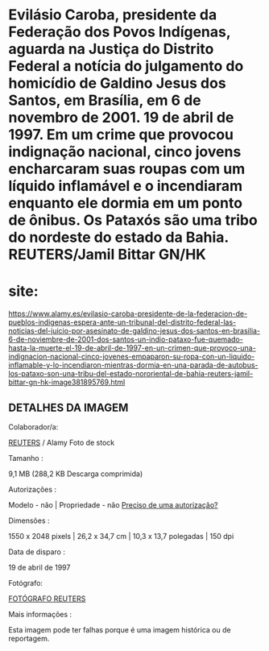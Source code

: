 # Evilásio Caroba, presidente da Federação dos Povos Indígenas, aguarda na Justiça do Distrito Federal a notícia do julgamento do homicídio de Galdino Jesus dos Santos, em Brasília, em 6 de novembro de 2001. 19 de abril de 1997. Em um crime que provocou indignação nacional, cinco jovens encharcaram suas roupas com um líquido inflamável e o incendiaram enquanto ele dormia em um ponto de ônibus. Os Pataxós são uma tribo do nordeste do estado da Bahia. REUTERS/Jamil Bittar GN/HK



# site:

https://www.alamy.es/evilasio-caroba-presidente-de-la-federacion-de-pueblos-indigenas-espera-ante-un-tribunal-del-distrito-federal-las-noticias-del-juicio-por-asesinato-de-galdino-jesus-dos-santos-en-brasilia-6-de-noviembre-de-2001-dos-santos-un-indio-pataxo-fue-quemado-hasta-la-muerte-el-19-de-abril-de-1997-en-un-crimen-que-provoco-una-indignacion-nacional-cinco-jovenes-empaparon-su-ropa-con-un-liquido-inflamable-y-lo-incendiaron-mientras-dormia-en-una-parada-de-autobus-los-pataxo-son-una-tribu-del-estado-nororiental-de-bahia-reuters-jamil-bittar-gn-hk-image381895769.html

## DETALHES DA IMAGEM

Colaborador/a:

[REUTERS](https://www.alamy.es/search/imageresults.aspx?cid=FTPYQLA93JH396SCAUER2MUB3WH5CZBCX4MM8D8SQUBNT7CPAXV2DRGQHPR56JBD&name=REUTERS&st=12&mode=0&comp=1) / Alamy Foto de stock

Tamanho :

9,1 MB (288,2 KB Descarga comprimida)



Autorizações :

Modelo - não | Propriedade - não [Preciso de uma autorização?](https://www.alamy.es/help/what-is-model-release-property-release.aspx)

Dimensões :

1550 x 2048 pixels | 26,2 x 34,7 cm | 10,3 x 13,7 polegadas | 150 dpi

Data de disparo :

19 de abril de 1997

Fotógrafo:

[FOTÓGRAFO REUTERS](https://www.alamy.es/search/imageresults.aspx?pseudoid={11FB5FA5-91DA-432B-875A-E22FE7333394}&name=REUTERS%2bPHOTOGRAPHER&st=11&mode=0&comp=1)

Mais informações :

Esta imagem pode ter falhas porque é uma imagem histórica ou de reportagem.